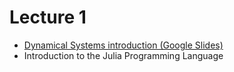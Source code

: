 # Lecture 1 

* [Dynamical Systems introduction (Google Slides)](https://docs.google.com/presentation/d/1I42pmFqdfd8N7Np13_VR5-bthFPZTR4japY8W449US4/edit?usp=sharing)
* Introduction to the Julia Programming Language 
